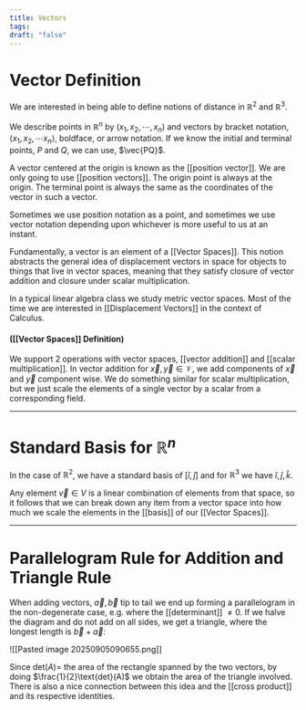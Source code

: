 ```yaml
---
title: Vectors
tags:
draft: "false"
---
```

# Vector Definition
We are interested in being able to define notions of distance in $\mathbb{R}^2$ and $\mathbb{R}^3$. 

We describe points in $\mathbb{R}^n$ by $(x_{1},x_{2},\cdots,x_{n}$) and vectors by bracket notation, $\langle x_{1},x_{2},\cdots x_{n} \rangle$, boldface, or arrow notation. If we know the initial and terminal points, $P$ and $Q$, we can use, $\vec{PQ}$. 

A vector centered at the origin is known as the [[position vector]]. We are only going to use [[position vectors]]. The origin point is always at the origin. The terminal point is always the same as the coordinates of the vector in such a vector. 

Sometimes we use position notation as a point, and sometimes we use vector notation depending upon whichever is more useful to us at an instant. 

Fundamentally, a vector is an element of a [[Vector Spaces]]. This notion abstracts the general idea of displacement vectors in space for objects to things that live in vector spaces, meaning that they satisfy closure of vector addition and closure under scalar multiplication. 

In a typical linear algebra class we study metric vector spaces. Most of the time we are interested in [[Displacement Vectors]] in the context of Calculus. 

#### ([[Vector Spaces]] Definition)
We support 2 operations with vector spaces, [[vector addition]] and [[scalar multiplication]]. In vector addition for $\vec{x},\vec{y} \in \mathcal{V}$, we add components of $\vec{x}$ and $\vec{y}$ component wise. We do something similar for scalar multiplication, but we just scale the elements of a single vector by a scalar from a corresponding field.                 

---
# Standard Basis for $\mathbb{R}^n$
In the case of $\mathbb{R}^2$, we have a standard basis of $[\hat{i},\hat{j}]$ and for $\mathbb{R}^3$ we have $\hat{i},\hat{j},\hat{k}$. 

Any element $\vec{v} \in V$ is a linear combination of elements from that space, so it follows that we can break down any item from a vector space into how much we scale the elements in the [[basis]] of our [[Vector Spaces]]. 

--- 
# Parallelogram Rule for Addition and Triangle Rule 
When adding vectors, $\vec{a},\vec{b}$ tip to tail we end up forming a parallelogram in the non-degenerate case, e.g. where the [[determinant]] $\neq 0$. If we halve the diagram and do not add on all sides, we get a triangle, where the longest length is $\vec{b}+\vec{a}$:

![[Pasted image 20250905090655.png]]

Since $\text{det}(A)=$ the area of the rectangle spanned by the two vectors, by doing $\frac{1}{2}\text{det}(A)$ we obtain the area of the triangle involved. There is also a nice connection between this idea and the [[cross product]] and its respective identities. 